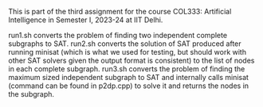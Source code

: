 This is part of the third assignment for the course COL333: Artificial Intelligence in Semester I, 2023-24 at IIT Delhi.

run1.sh converts the problem of finding two independent complete subgraphs to SAT.
run2.sh converts the solution of SAT produced after running minisat (which is what we used for testing, but should work with other SAT solvers given the output format is consistent) to the list of nodes in each complete subgraph.
run3.sh converts the problem of finding the maximum sized independent subgraph to SAT and internally calls minisat (command can be found in p2dp.cpp) to solve it and returns the nodes in the subgraph.
